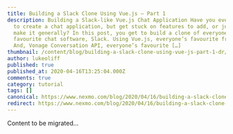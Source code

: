 ```yaml
---
title: Building a Slack Clone Using Vue.js – Part 1
description: Building a Slack-like Vue.js Chat Application Have you ever wanted
  to create a chat application, but get stuck on features to add, or just how to
  make it generally? In this post, you get to build a clone of everyone’s
  favourite chat software, Slack. Using Vue.js, everyone’s favourite framework.
  And, Vonage Conversation API, everyone’s favourite […]
thumbnail: /content/blog/building-a-slack-clone-using-vue-js-part-1-dr/Blog_Slack-Clone_1200x600.png
author: lukeoliff
published: true
published_at: 2020-04-16T13:25:04.000Z
comments: true
category: tutorial
tags: []
canonical: https://www.nexmo.com/blog/2020/04/16/building-a-slack-clone-using-vue-js-part-1-dr
redirect: https://www.nexmo.com/blog/2020/04/16/building-a-slack-clone-using-vue-js-part-1-dr
---
```


Content to be migrated...
